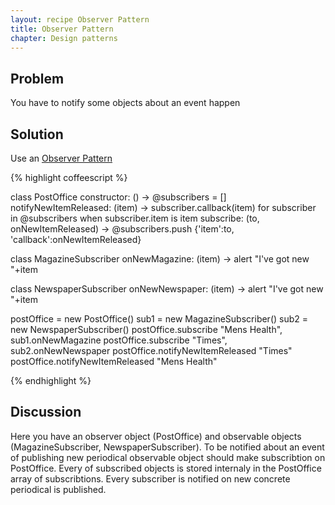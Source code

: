 ```yaml
---
layout: recipe Observer Pattern
title: Observer Pattern
chapter: Design patterns
---
```

## Problem

You have to notify some objects about an event happen

## Solution

Use an [Observer Pattern](http://en.wikipedia.org/wiki/Observer_pattern)

{% highlight coffeescript %}

class PostOffice
	constructor: () ->
		@subscribers = []
	notifyNewItemReleased: (item) ->
		subscriber.callback(item) for subscriber in @subscribers when subscriber.item is item
	subscribe: (to, onNewItemReleased) ->
		@subscribers.push {'item':to, 'callback':onNewItemReleased}
    
class MagazineSubscriber
	onNewMagazine: (item) ->
		alert "I've got new "+item

class NewspaperSubscriber
	onNewNewspaper: (item) ->
		alert "I've got new "+item

postOffice = new PostOffice()
sub1 = new MagazineSubscriber()
sub2 = new NewspaperSubscriber()
postOffice.subscribe "Mens Health", sub1.onNewMagazine
postOffice.subscribe "Times", sub2.onNewNewspaper
postOffice.notifyNewItemReleased "Times"
postOffice.notifyNewItemReleased "Mens Health"

{% endhighlight %}

## Discussion

Here you have an observer object (PostOffice) and observable objects (MagazineSubscriber, NewspaperSubscriber). 
To be notified about an event of publishing new periodical observable object should make subscribtion on PostOffice. 
Every of subscribed objects is stored internaly in the PostOffice array of subscribtions. 
Every subscriber is notified on new concrete periodical is published.
